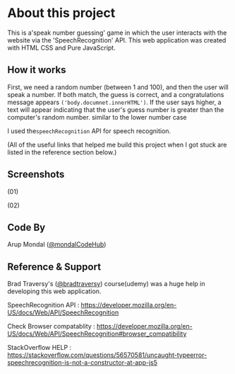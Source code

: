 
# About this project

This is a'speak number guessing' game in which the user interacts with the website via the 'SpeechRecognition' API. This web application was created with HTML CSS and Pure JavaScript.
## How it works
First, we need a random number (between 1 and 100), and then the user will speak a number. If both match, the guess is correct, and a congratulations message appears ``('body.documnet.innerHTML')``. If the user says higher, a text will appear indicating that the user's guess number is greater than the computer's random number. similar to the lower number case

I used the``speechRecognition`` API for speech recognition.

(All of the useful links that helped me build this project when I got stuck are listed in the reference section below.)
## Screenshots
(01)



(02)
## Code By
Arup Mondal ([@mondalCodeHub](https://www.github.com/mondalCodeHub))


## Reference & Support
Brad Traversy's ([@bradtraversy](https://github.com/bradtraversy))                      course(udemy) was a huge help in developing this web application.

SpeechRecognition API :
  https://developer.mozilla.org/en-US/docs/Web/API/SpeechRecognition

Check Browser compatablity :
  https://developer.mozilla.org/en-US/docs/Web/API/SpeechRecognition#browser_compatibility

StackOverflow HELP :
  https://stackoverflow.com/questions/56570581/uncaught-typeerror-speechrecognition-is-not-a-constructor-at-app-js5

